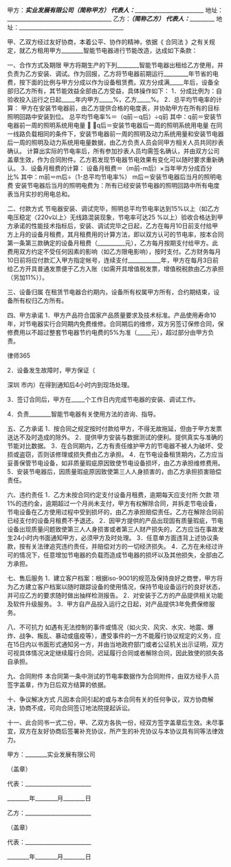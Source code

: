 
 


甲方：___________实业发展有限公司（简称甲方）
代表人：____________________________________
地址：______________________________________
乙方：___________________________（简称乙方）
代表人：____________________________________
地址：______________________________________


甲、乙双方经过友好协商，本着公平、协作的精神，依据《
合同法
》之有关规定，就乙方租用甲方________智能节电器进行节能改造，达成如下条款：


一、合作方式及期限
甲方将期生产的下列________智能节电器出租给乙方使用，并负责为乙方安装、调试。作为回报，乙方将节电器前期运行_________年节省的电费，按下面的比例与甲方分成以作为设备租赁费。双方分成满_____年后，设备全部归乙方所有，其节能效益全部由乙方受益，具体操作如下：
1．分成比例为：自验收投入运行之日起_____年内甲方_____%，乙方_____%。
2．总平均节电率的计算：
甲方在安装节电器前，由乙方提供合格的电度表，并协助甲方在所有的目标照明回路中安装到位。
总平均节电率%＝（q前－q后）÷q前
其中：q前＝安装节电器前一周的照明系统用电量
 q后＝安装节电器后一周的照明系统用电量
在同一线路负载相同的条件下，安装节电器前一周的照明及动力系统用量和安装节电器后一周的照明及动力系统用电量数据，由乙方负责人员会同甲方相关人员共同抄表确认。
计算出实际的节电率后，所有参加抄表人员均需签名确认，并由双方公司盖章生效，作为合同附件。乙方若发现节电器节电效果有变化可以随时要求重新确认。
3．设备月租费的计算：
设备月租费＝（m前-m后）×当年甲方分成百分比%
其中：m前＝m后÷（1-总平均节电率%）
m后＝安装节电器后当月的照明电费
安装节电器后当月的照明电费为：所有已经安装节电器的照明回路中所有电度表当月实抄的用电总和。


二、付款方式
节电器安装、调试完毕，照明总平均节电率达到15%以上（如乙方电压稳定〈220v以上〉无线路混装现象，节电率可达25 %以上）验收合格达到甲方承诺的性能技术指标后，安装、调试完毕之日起，乙方在每月10日前支付给甲方上月的设备月租费，其月租费用的计算方法，即以双方认可的节电率，按本合同第一条第三款确定的设备月租费（__________元），乙方每月按期支付给甲方。此费用双方约定不受任何因素的影响（如乙方限电影响），按时支付。乙方财务每月10日前将应付款汇入甲方指定帐号，连续支付____________年，甲方在每月3日前给乙方开具普通发票便于乙方入账（如需开具增值税发票，增值税税款由乙方承担（另加11%））。


三、设备归属
在租赁节电器合约期内，设备所有权属甲方所有，合约期结束，设备所有权归乙方所有。


四、甲方承诺
1．甲方产品符合国家产品质量要求及技术标准。产品使用寿命10年，对节电器实行合同期内免费维修。合同期后的维修，双方另签订保修合同，保修费用以不超过整套节电器节约电费的5%为准（_____元），超过部分由甲方负责。




 
律师365






2．设备发生故障时，甲方保证（

深圳
市内）在得到通知后4小时内到现场处理。

3．签订合同后，甲方在_____个工作日内完成节电器的安装、调试工作。

4．负责________智能节电器有关使用方法的咨询、指导。




五、乙方承诺
1．按合同之规定按时付款给甲方，不得无故拖延，但由于甲方发票送达不及时造成的除外。
2．提供甲方安装与数据测试的便利。提供真实与准确的节能对比数据。
3．在合同期内，乙方有责任维护甲方的节电器不被人为破坏、受损或盗窃，否则该修理或损失费由乙方承担。
4．在节电设备租赁期内，乙方应当妥善保管节电设备，如非质量瑕疵原因致使节电设备损坏，由乙方承担维修费用。
5．安装节电器后，因质量瑕疵原因致使第三人人身损害的，由乙方承担损害赔偿责任。


六、违约责任
1．乙方未按合同约定支付设备月租费，逾期每天应支付所
欠款
项1%的违约金，逾期超过一个月尚未支付，甲方有权解除合同，并拆走节电设备，节电设备在乙方使用过程中受到损坏的，由乙方承担赔偿责任。乙方在解除合同前已经支付的设备月租费不予退还。
2．因甲方提供的产品出现固有质量瑕疵，节电设备出现质量问题致使第三人人身损害或者第三人财产损失的，乙方应当在事故发生24小时内书面通知甲方，必须甲方及时处理。
3．任意单方面违背上述协议条款，按有关法律追究违约责任，并赔偿对方的一切经济损失。
4．乙方在未经过许可的情况下，任意增加节电器的负载而造成节电器的损坏以及其他损失，全部由乙方承担。


七、售后服务
1．建立客户档案：根据iso-9001的规范及保持良好之商誉，甲方将为乙方建立客户档案以随时跟踪设备的使用情况，保持节电设备运行的良好状态，并可应乙方的要求随时做出抽样检测报告。
2．对安装于乙方的产品提供相关功能及软件升级服务。
3．甲方自产品投入运行之日起，对产品提供3年免费保修服务。


八、不可抗力
如遇有无法控制的事件或情况（如火灾、风灾、水灾、地震、爆炸、战争、叛乱、暴动或瘟疫等），遭受事件的一方不能履行协议规定的义务，应在15日内以书面形式通知另一方，并由当地政府部门或者公证机关出示证明，双方可视具体情况决定继续履行合同，迟延履行合同或者解除合同，因此致使的损失各自承担。


九、合同附件
本合同第一条中测试的节电率数据作为合同附件，由双方经手人员签字盖章，作为日后双方结算的依据。


十、争议解决方式
凡因本合同引起的或与本合同有关的任何争议，双方协商解决，协商不成，可向合同签订地法院提起诉讼。


十一、此合同书一式二份，甲、乙双方各执一份，经双方签字盖章后生效。未尽事宜，双方在友好协商后签署补充协议，所产生的补充协议与本协议具有同等法律效力。


 



 甲方：________实业发展有限公司
 
（盖章）                       
 
代表：________________________
 
________年________月________日
 


 

  乙方：________________________
  
（盖章）                       
  
代表：________________________
  
________年________月________日
  

 
  

 
  
 
   
 
   
 
    


    
 

    


    


    
 
 
   
 
  
 
 


